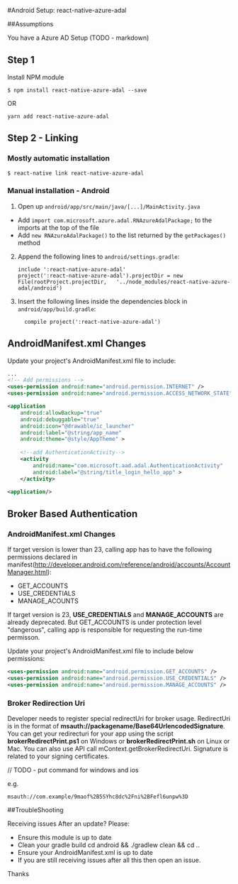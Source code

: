 #Android Setup: react-native-azure-adal

##Assumptions

You have a Azure AD Setup (TODO - markdown)

## Step 1

Install NPM module 

`$ npm install react-native-azure-adal --save`

OR 

`yarn add react-native-azure-adal`

## Step 2 - Linking

### Mostly automatic installation

	$ react-native link react-native-azure-adal

### Manual installation - Android


1. Open up `android/app/src/main/java/[...]/MainActivity.java`
  - Add `import com.microsoft.azure.adal.RNAzureAdalPackage;` to the imports at the top of the file
  - Add `new RNAzureAdalPackage()` to the list returned by the `getPackages()` method
2. Append the following lines to `android/settings.gradle`:

	```
	include ':react-native-azure-adal'
	project(':react-native-azure-adal').projectDir = new File(rootProject.projectDir, 	'../node_modules/react-native-azure-adal/android')
	```
  	
3. Insert the following lines inside the dependencies block in `android/app/build.gradle`:

  	```
      compile project(':react-native-azure-adal')
  	```

## AndroidManifest.xml Changes
Update your project's AndroidManifest.xml file to include:

```xml
...
<!-- Add permissions -->
<uses-permission android:name="android.permission.INTERNET" />
<uses-permission android:name="android.permission.ACCESS_NETWORK_STATE" />

<application
    android:allowBackup="true"
    android:debuggable="true"
    android:icon="@drawable/ic_launcher"
    android:label="@string/app_name"
    android:theme="@style/AppTheme" >
    
	<!--add AuthenticationActivity-->
    <activity
        android:name="com.microsoft.aad.adal.AuthenticationActivity"
        android:label="@string/title_login_hello_app" >
    </activity>

<application/>
```

## Broker Based Authentication

### AndroidManifest.xml Changes

If target version is lower than 23, calling app has to have the following permissions declared in manifest(http://developer.android.com/reference/android/accounts/AccountManager.html):

- GET_ACCOUNTS
- USE_CREDENTIALS
- MANAGE_ACOUNTS

If target version is 23, **USE_CREDENTIALS** and **MANAGE_ACCOUNTS** are already deprecated. But GET_ACCOUNTS is under protection level "dangerous", calling app is responsible for requesting the run-time permisson.

Update your project's AndroidManifest.xml file to include below permissions:

```xml
<uses-permission android:name="android.permission.GET_ACCOUNTS" />
<uses-permission android:name="android.permission.USE_CREDENTIALS" />
<uses-permission android:name="android.permission.MANAGE_ACCOUNTS" />
```


### Broker Redirection Uri

Developer needs to register special redirectUri for broker usage. RedirectUri is in the format of **msauth://packagename/Base64UrlencodedSignature**. You can get your redirecturi for your app using the script **brokerRedirectPrint.ps1** on Windows or **brokerRedirectPrint.sh** on Linux or Mac. You can also use API call mContext.getBrokerRedirectUri. Signature is related to your signing certificates.

// TODO - put command for windows and ios

e.g.

```
msauth://com.example/9maof%2B5SYhc8dc%2Fni%2BFefl6unpw%3D
```

##TroubleShooting

Receiving issues After an update? Please:

- Ensure this module is up to date
- Clean your gradle build cd android && ./gradlew clean && cd ..
- Ensure your AndroidManifest.xml is up to date
- If you are still receiving issues after all this then open an issue.

Thanks
